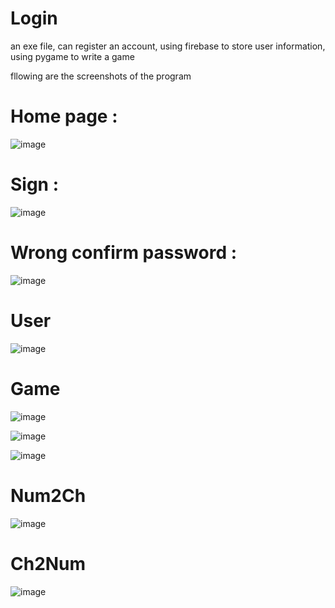 # Login

an exe file, can register an account, using firebase to store user information, using pygame to write a game

fllowing are the screenshots of the program 
#
# Home page : 

![image](https://github.com/muscleee/Login/blob/master/picture/home.PNG)
#
# Sign : 

![image](https://github.com/muscleee/Login/blob/master/picture/sign.PNG)
#
# Wrong confirm password :

![image](https://github.com/muscleee/Login/blob/master/picture/signWrong.PNG)
#
# User

![image](https://github.com/muscleee/Login/blob/master/picture/user-2.png)
#
# Game

![image](https://github.com/muscleee/Login/blob/master/picture/gameStart.PNG)

![image](https://github.com/muscleee/Login/blob/master/picture/game.png)

![image](https://github.com/muscleee/Login/blob/master/picture/gameEnd.PNG)
#
# Num2Ch

![image](https://github.com/muscleee/Login/blob/master/picture/num2ch.PNG)
#
# Ch2Num

![image](https://github.com/muscleee/Login/blob/master/picture/ch2num.PNG)
